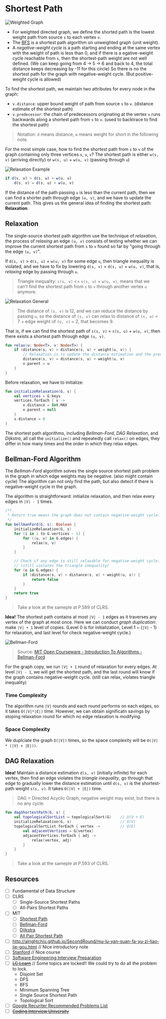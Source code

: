 # Shortest Path
![Weighted Graph](../media/weighted-graph.png)

* For weighted directed graph, we define the shorted path is the lowest weight path from source `s` to each vertex `v`.
* The [BFS](../topics/graph.md#breadth-first-search-bfs) is a shortest path algorithm on unweighted graph (unit weight).
* A *negative-weight cycle* is a path starting and ending at the same vertex with the weight of path is less than 0, and if there is a egative-weight cycle reachable from `s`, then the shortest-path weight are not well defined. (We can keep going from 4 -> 5 -> 6 and back to 4, the total distance keeps decreasing by -11 for this circle) So there is no the shortest path for the graph with negative-weight cycle. (But positive-weight cycle is allowed)

To find the shortest path, we maintain two attributes for every node in the graph:
* `v.distance`: upper bound weight of path from source `s` to `v`. (distance estimate of the shortest path)
* `v.predecessor`: the chain of predecessors originating at the vertex `v` runs backwards along a shortest path from `s` to `v`. (used to backtrace to find the shortest path)

> Notation: `d` means distance, `w` means weight for short in the following note.

For the most simple case, how to find the shortest path from `s` to `v` of the graph containing only three vertices `s`, `u`, `v`? The shortest path is either `w(s, v)` (arriving directly) or `w(s, u)` + `w(u, v)` (passing through `u`)

![Relaxation Example](../media/relaxation-example.png)

```js
if d(s, v) > d(s, u) + w(u, v)
    d(s, v) = d(s, u) + w(u, v)
```

If the distance of the path passing `u` is less than the current path, then we can find a shorter path through edge `(u, v)`, and we have to update the current path. This gives us the general idea of finding the shortest path: **Relaxation**.

## Relaxation
The single-source shortest path algorithm use the technique of *relaxation*, the process of *relaxing* an edge `(u, v)` consists of testing whether we can improve the current shortest path from `s` to `v` found so far by "going through the edge `(u, v)`".

If `d(s, v)` > `d(s, u)` + `w(u, v)` for some edge `u`, then triangle inequality is violated, and we have to fix by lowering `d(s, v)` = `d(s, u)` + `w(u, v)`, that is, *relaxing* edge by passing through `u`.


> Triangle inequality: `s(s, v)` <= `s(s, u)` + `w(u, v)`, means that we can't find the shortest path from `s` to `v` through another vertex `u` anymore.

![Relaxation General](../media/relaxation-general.png)

> The distance of `(s, v)` is 12, and we can reduce the distance by passing `u`, so the distance of `(s, v)` can relax to distance of `(s, u)` = 7 + edge weight of `(u, v)` = 2, that becomes 9.

That is, if we can find the shortest path of `s(s, v)` = `s(s, u)` + `w(u, v)`, then there exists a shortest path through edge `(u, v)`.

```kotlin
fun relax(u: Node<T>, v: Node<T>) {
    if (distance(s, v) > distance(s, u) + weight(u, v)) {
        // Relaxation is to update the distance estimation and the predecessor
        distance(s, v) = distance(s, u) + weight(u, v)
        v.parent = u
    }
}
```

Before relaxation, we have to initialize:

```kotlin
fun initializeRelaxation(G, s) {
    val vertices = G.keys
    vertices.forEach { v ->
        v.distance = Int.MAX
        v.parent = null
    }
    s.distance = 0
}
```

The shortest path algorithms, including *Bellman-Ford*, *DAG Relaxation*, and *Dijkstra*, all call the `initialize()` and repeatedly call `relax()` on edges, they differ in how many times and the order in which they relax edges.

## Bellman-Ford Algorithm
The *Bellman-Ford* algorithm solves the single source shortest path problem in the graph in which edge weights may be negative. (also might contain cycle) The algorithm can not only find the path, but also detect if there is negative-weight cycle in the graph.

The algorithm is straightforward: initialize relaxation, and then relax every edges in `|V| - 1` times.

```kotlin
/**
 * Return true means the graph does not contain negative-weight cycle.
 */
fun bellmanFord(G, s): Boolean {
    initializeRelaxation(G, s)
    for (i in 1 to G.vertices - 1) {
        for ((u, v) in G.edges) {
            relax(u, v)
        }
    }

    // Check if any edge is still relaxable for negative-weight cycle.
    // (still violates the triangle inequality)
    for (e in G.edges) {
        if (distance(s, v) > distance(s, u) + weight(u, s)) {
            return false
        }
    }
    return true
} 
```

> Take a look at the sameple at P.589 of CLRS.

**Idea!** The shortest path contains at most `|V| - 1` edges as it traverses any vertex of the graph at most once. Here we can conduct *graph duplication*: make `|V| + 1` level of copies. (Level 0 is for initialization, Level 1 ~ (`|V|` - 1) for relaxation, and last level for check negative-weight cycle.)

![Bellman-Ford](../media/shortest-path-bellman-ford.png)
> Source: [MIT Open Courseware - Introduction To Algorithms - Bellman-Ford](https://ocw.mit.edu/courses/6-006-introduction-to-algorithms-spring-2020/resources/mit6_006s20_lec12/)

For the graph copy, we run `|V| + 1` round of relaxation for every edges. At level `|V| - 1`, we will get the shortest path, and the last round will know if the graph contains negative-weight cycle. (still can relax, violates triangle inequality)

### Time Complexity
The algorithm runs `|V|` rounds and each round performs on each edges, so it takes `O(|V|*|E|)` time. However, we can obtain significatn savings by stoping relaxation round for which no edge relaxation is modifying.

### Space Complexity
We duplciate the graph `O(|V|)` times, so the space complexity will be `O(|V| * (|V| + |E|))`.

## DAG Relaxation
**Idea!** Maintain a distance estimation `d(s, v)` (initially infinite) for each vertex, then find an edge violates the *triangle inequality*, go through that edge to gradually lower the distance estimation until `d(s, v)` is the shortest-path weight `s(s, v)`. It takes `O(|V| + |E|)` time.

> DAG = Directed Acyclic Graph, negative weight may exist, but there is no any cycle.

```kotlin
fun dagShortestPath(G, s) {
    val topologicalSortList = topologicalSort(G)    // O(V + E)
    initializeRelaxation(G, s)                      // O(V)
    topologicalSortList.forEach { vertex ->         // O(E)
        val adjacentVertices = G[vertex]
        adjacentVertices.forEach { adj ->
            relax(vertex, adj)
        }
    }
}
```

> Take a look at the sameple at P.593 of CLRS.

## Resources
- [ ] Fundamental of Data Structure
- [ ] CLRS
    - [ ] Single-Source Shortest Paths
    - [ ] All-Pairs Shortest Paths
- [ ] MIT
    - [ ] [Shortest Path](https://ocw.mit.edu/courses/6-006-introduction-to-algorithms-spring-2020/resources/lecture-11-weighted-shortest-paths/)
    - [ ] [Bellman-Ford](https://ocw.mit.edu/courses/6-006-introduction-to-algorithms-spring-2020/resources/lecture-12-bellman-ford/)
    - [ ] [Dijkstra](https://ocw.mit.edu/courses/6-006-introduction-to-algorithms-spring-2020/resources/lecture-13-dijkstra/)
    - [ ] [All Pair Shortest Path](https://ocw.mit.edu/courses/6-006-introduction-to-algorithms-spring-2020/resources/lecture-14-apsp-and-johnson/)
- [ ] http://alrightchiu.github.io/SecondRound/mu-lu-yan-suan-fa-yu-zi-liao-jie-gou.html // Nice introductory note
- [ ] [Stanford](http://infolab.stanford.edu/~ullman/focs/ch09.pdf) // Nice course
- [ ] [Software Engineering Interview Preparation](https://github.com/orrsella/soft-eng-interview-prep/blob/master/topics/algorithms.md#shortest-paths)
- [ ] ~~[LC Learn](https://leetcode.com/explore/learn/card/graph/)~~ // Some topics are locked!! We could try to do all the problem to lock.
    * Disjoint Set
    * DFS
    * BFS
    * Minimum Spanning Tree
    * Single Source Shortest Path
    * Topological Sort
- [ ] [Google Recuriter Recommended Problems List](https://turingplanet.org/2020/09/18/leetcode_planning_list/#Graph_Breadth-FS)
- [ ] ~~[Coding Interview University](https://github.com/jwasham/coding-interview-university#graphs)~~